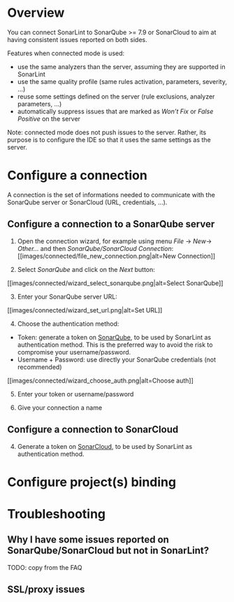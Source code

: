 # Overview
You can connect SonarLint to SonarQube >= 7.9 or SonarCloud to aim at having consistent issues reported on both sides.

Features when connected mode is used:
* use the same analyzers than the server, assuming they are supported in SonarLint
* use the same quality profile (same rules activation, parameters, severity, ...)
* reuse some settings defined on the server (rule exclusions, analyzer parameters, ...)
* automatically suppress issues that are marked as _Won’t Fix_ or _False Positive_ on the server

Note: connected mode does not push issues to the server. Rather, its purpose is to configure the IDE so that it uses the same settings as the server.

# Configure a connection

A connection is the set of informations needed to communicate with the SonarQube server or SonarCloud (URL, credentials, ...).

## Configure a connection to a SonarQube server

1. Open the connection wizard, for example using menu _File_ -> _New_-> _Other..._ and then _SonarQube/SonarCloud Connection_:
[[images/connected/file_new_connection.png|alt=New Connection]]

2. Select _SonarQube_ and click on the _Next_ button:

[[images/connected/wizard_select_sonarqube.png|alt=Select SonarQube]]

3. Enter your SonarQube server URL:

[[images/connected/wizard_set_url.png|alt=Set URL]]

4. Choose the authentication method:
* Token: generate a token on [SonarQube](https://docs.sonarqube.org/latest/user-guide/user-token/), to be used by SonarLint as authentication method. This is the preferred way to avoid the risk to compromise your username/password.
* Username + Password: use directly your SonarQube credentials (not recommended)

[[images/connected/wizard_choose_auth.png|alt=Choose auth]]

5. Enter your token or username/password

6. Give your connection a name

## Configure a connection to SonarCloud

4. Generate a token on [SonarCloud](https://sonarcloud.io/documentation/user-guide/user-token/), to be used by SonarLint as authentication method.

# Configure project(s) binding

# Troubleshooting

## Why I have some issues reported on SonarQube/SonarCloud but not in SonarLint?

TODO: copy from the FAQ

## SSL/proxy issues
